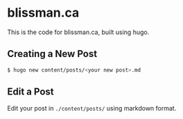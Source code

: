 # blissman.ca

This is the code for blissman.ca, built using hugo.

## Creating a New Post

```bash
$ hugo new content/posts/<your new post>.md
```

## Edit a Post

Edit your post in `./content/posts/` using markdown format.